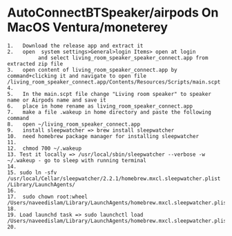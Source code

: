 # AutoConnectBTSpeaker/airpods On MacOS Ventura/moneterey
 
	1.	 Download the release app and extract it
	2.	 open  system settings>General>login Items> open at login
	          and select living_room_speaker_speaker_connect.app from extracted zip file
	3.	 open content of living_room_speaker_connect.app by command+clicking it and navigate to open file      /living_room_speaker_connect.app/Contents/Resources/Scripts/main.scpt
	4.	 
	5.	 In the main.scpt file change "Living room speaker" to speaker name or Airpods name and save it
	6.	 place in home rename as living_room_speaker_connect.app
	7.	 make a file .wakeup in home directory and paste the following command
	8.	 open ~/living_room_speaker_connect.app 
	9.	 install sleepwatcher => brew install sleepwatcher
	10.	 need homebrew package manager for installing sleepwatcher
	11.	
	12.	 chmod 700 ~/.wakeup
	13.	Test it locally => /usr/local/sbin/sleepwatcher --verbose -w ~/.wakeup - go to sleep with running terminal
	14.	
	15.	sudo ln -sfv /usr/local/Cellar/sleepwatcher/2.2.1/homebrew.mxcl.sleepwatcher.plist /Library/LaunchAgents/
	16.	
	17.	 sudo chown root:wheel /Users/naveedislam/Library/LaunchAgents/homebrew.mxcl.sleepwatcher.plist
	18.	
	19.	Load launchd task => sudo launchctl load /Users/naveedislam/Library/LaunchAgents/homebrew.mxcl.sleepwatcher.plist
	20.	
